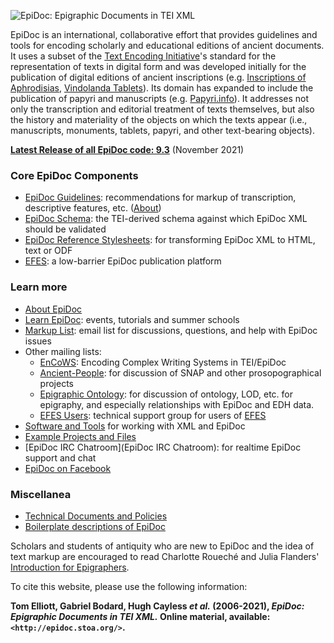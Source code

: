 ![EpiDoc: Epigraphic Documents in TEI XML](https://sourceforge.net/p/epidoc/wiki/Images/attachment/new-banner.jpg)

EpiDoc is an international, collaborative effort that provides guidelines and tools for encoding scholarly and educational editions of ancient documents. It uses a subset of the [Text Encoding Initiative](http://www.tei-c.org/)'s standard for the representation of texts in digital form and was developed initially for the publication of digital editions of ancient inscriptions (e.g. [Inscriptions of Aphrodisias](http://insaph.kcl.ac.uk/), [Vindolanda Tablets](http://vindolanda.csad.ox.ac.uk/)). Its domain has expanded to include the publication of papyri and manuscripts (e.g. [Papyri.info](http://papyri.info/)). It addresses not only the transcription and editorial treatment of texts themselves, but also the history and materiality of the objects on which the texts appear (i.e., manuscripts, monuments, tablets, papyri, and other text-bearing objects).

**[Latest Release of all EpiDoc code: 9.3](https://sourceforge.net/p/epidoc/wiki/LatestRelease/)** (November 2021)

### Core EpiDoc Components

* [EpiDoc Guidelines](http://www.stoa.org/epidoc/gl/latest/): recommendations for markup of transcription, descriptive features, etc. ([About](Guidelines))
* [EpiDoc Schema](Schema): the TEI-derived schema against which EpiDoc XML should be validated
* [EpiDoc Reference Stylesheets](Stylesheets): for transforming EpiDoc XML to HTML, text or ODF</li>
* [EFES](https://github.com/EpiDoc/EFES): a low-barrier EpiDoc publication platform

### Learn more

* [About EpiDoc](About)
* [Learn EpiDoc](Training): events, tutorials and summer schools
* [Markup List](MarkupList): email list for discussions, questions, and help with EpiDoc issues
* Other mailing lists:
    * [EnCoWS](https://groups.google.com/forum/#!forum/encows): Encoding Complex Writing Systems in TEI/EpiDoc
    * [Ancient-People](https://groups.google.com/forum/#!forum/ancient-people): for discussion of SNAP and other prosopographical projects
    * [Epigraphic Ontology](https://groups.google.com/forum/#!forum/epont): for discussion of ontology, LOD, etc. for epigraphy, and especially relationships with EpiDoc and EDH data.
    * [EFES Users](https://groups.google.com/forum/#!forum/efes-users): technical support group for users of [EFES](https://github.com/EpiDoc/EFES)
* [Software and Tools](Software) for working with XML and EpiDoc
* [Example Projects and Files](Examples)
* [EpiDoc IRC Chatroom](EpiDoc IRC Chatroom): for realtime EpiDoc support and chat
* [EpiDoc on Facebook](https://www.facebook.com/EpiDoc)

### Miscellanea

* [Technical Documents and Policies](TechDocs)
* [Boilerplate descriptions of EpiDoc](Boilerplate)

Scholars and students of antiquity who are new to EpiDoc and the idea of text markup are encouraged to read Charlotte Roueché and Julia Flanders' [Introduction for Epigraphers](http://www.stoa.org/epidoc/gl/latest/intro-eps.html).

To cite this website, please use the following information:

**Tom Elliott, Gabriel Bodard, Hugh Cayless _et al._ (2006-2021), _EpiDoc: Epigraphic Documents in TEI XML._ Online material, available: `<http://epidoc.stoa.org/>`.**
